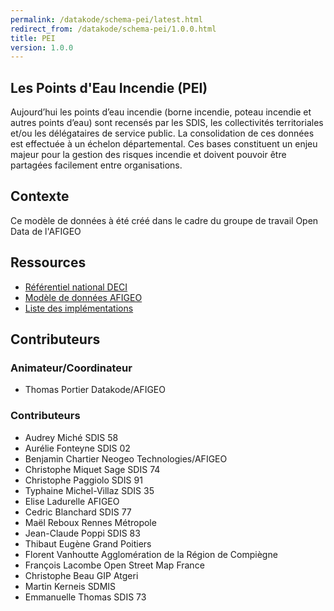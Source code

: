 ```yaml
---
permalink: /datakode/schema-pei/latest.html
redirect_from: /datakode/schema-pei/1.0.0.html
title: PEI
version: 1.0.0
---
```


## Les Points d'Eau Incendie (PEI)
Aujourd’hui les points d’eau incendie (borne incendie, poteau incendie et autres points d’eau) sont recensés par les SDIS, les collectivités territoriales et/ou les délégataires de service public.
La consolidation de ces données est effectuée à un échelon départemental. Ces bases constituent un enjeu majeur pour la gestion des risques incendie et doivent pouvoir être partagées facilement entre organisations.

## Contexte
Ce modèle de données à été créé dans le cadre du groupe de travail Open Data de l'AFIGEO

## Ressources
* [Référentiel national DECI](https://www.interieur.gouv.fr/content/download/91185/709898/file/r%C3%A9f%20nat%20DECI%20du%2015%20d%C3%A9c%202015.pdf)
* [Modèle de données AFIGEO](https://www.afigeo.asso.fr/wp-content/uploads/2020/12/10/modele-minimal-donnees-pei.pdf)
* [Liste des implémentations](https://docs.google.com/spreadsheets/d/1UBlX52Of20q4HnAFTyxrfX75vZrUtXDxwXP6j6_kUp4/edit#gid=0)

## Contributeurs
### Animateur/Coordinateur
* Thomas Portier 						Datakode/AFIGEO

### Contributeurs
* Audrey Miché 						SDIS 58
* Aurélie Fonteyne 					SDIS 02
* Benjamin Chartier 					Neogeo Technologies/AFIGEO
* Christophe Miquet Sage 				SDIS 74
* Christophe Paggiolo 				SDIS 91
* Typhaine Michel-Villaz 				SDIS 35
* Elise Ladurelle 					AFIGEO
* Cedric Blanchard 					SDIS 77
* Maël Reboux 						Rennes Métropole
* Jean-Claude Poppi 					SDIS 83
* Thibaut Eugène 						Grand Poitiers
* Florent Vanhoutte 					Agglomération de la Région de Compiègne
* François Lacombe 					Open Street Map France
* Christophe Beau 					GIP Atgeri
* Martin Kerneis 						SDMIS
* Emmanuelle Thomas 					SDIS 73
